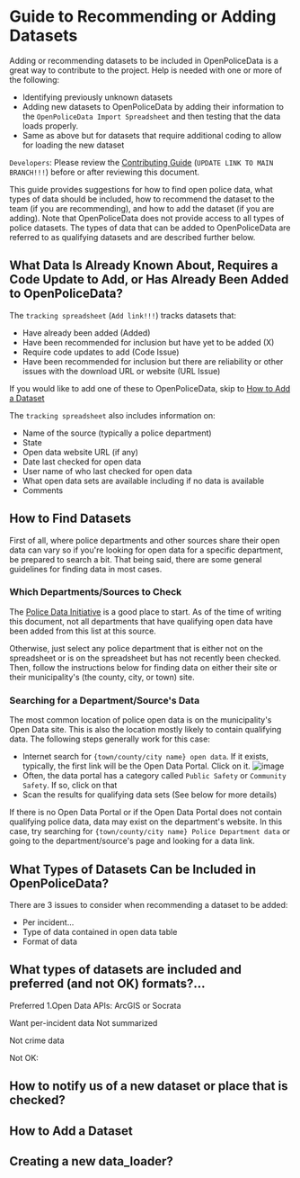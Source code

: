 # Guide to Recommending or Adding Datasets
Adding or recommending datasets to be included in OpenPoliceData is a great way to contribute to the project. Help is needed with one or more of the following:
* Identifying previously unknown datasets
* Adding new datasets to OpenPoliceData by adding their information to the ``OpenPoliceData Import Spreadsheet`` and then testing that the data loads properly.
* Same as above but for datasets that require additional coding to allow for loading the new dataset

``Developers``: Please review the [Contributing Guide](https://github.com/sowdm/openpolicedata/blob/sowdm-contributing-file/CONTRIBUTING.MD) (``UPDATE LINK TO MAIN BRANCH!!!``) before or after reviewing this document.

This guide provides suggestions for how to find open police data, what types of data should be included, how to recommend the dataset to the team (if you are recommending), and how to add the dataset (if you are adding). Note that OpenPoliceData does not provide access to all types of police datasets. The types of data that can be added to OpenPoliceData are referred to as qualifying datasets and are described further below.

## What Data Is Already Known About, Requires a Code Update to Add, or Has Already Been Added to OpenPoliceData?
The ``tracking spreadsheet`` (``Add link!!!``) tracks datasets that:
* Have already been added (Added)
* Have been recommended for inclusion but have yet to be added (X)
* Require code updates to add (Code Issue)
* Have been recommended for inclusion but there are reliability or other issues with the download URL or website (URL Issue)

If you would like to add one of these to OpenPoliceData, skip to [How to Add a Dataset](#how-to-add-a-dataset)

The ``tracking spreadsheet`` also includes information on:
* Name of the source (typically a police department)
* State
* Open data website URL (if any)
* Date last checked for open data
* User name of who last checked for open data
* What open data sets are available including if no data is available
* Comments

## How to Find Datasets
First of all, where police departments and other sources share their open data can vary so if you're looking for open data for a specific department, be prepared to search a bit. That being said, there are some general guidelines for finding data in most cases.

### Which Departments/Sources to Check
The [Police Data Initiative](https://www.policedatainitiative.org/datasets) is a good place to start. As of the time of writing this document, not all departments that have qualifying open data have been added from this list at this source.

Otherwise, just select any police department that is either not on the spreadsheet or is on the spreadsheet but has not recently been checked. Then, follow the instructions below for finding data on either their site or their municipality's (the county, city, or town) site.

### Searching for a Department/Source's Data
The most common location of police open data is on the municipality's Open Data site. This is also the location mostly likely to contain qualifying data. The following steps generally work for this case:
* Internet search for ``{town/county/city name} open data``. If it exists, typically, the first link will be the Open Data Portal. Click on it.
![image](https://user-images.githubusercontent.com/67804485/156833142-87bc9c84-11a9-47de-b566-8c7b28c24750.png)
* Often, the data portal has a category called ``Public Safety`` or ``Community Safety``. If so, click on that
* Scan the results for qualifying data sets (See below for more details)

If there is no Open Data Portal or if the Open Data Portal does not contain qualifying police data, data may exist on the department's website. In this case, try searching for ``{town/county/city name} Police Department data`` or going to the department/source's page and looking for a data link.

## What Types of Datasets Can be Included in OpenPoliceData?
There are 3 issues to consider when recommending a dataset to be added:
* Per incident...
* Type of data contained in open data table
* Format of data

## What types of datasets are included and preferred (and not OK) formats?...

Preferred
1.Open Data APIs: ArcGIS or Socrata

Want per-incident data
Not summarized 

Not crime data

Not OK:





## How to notify us of a new dataset or place that is checked?

## How to Add a Dataset

## Creating a new data_loader?
